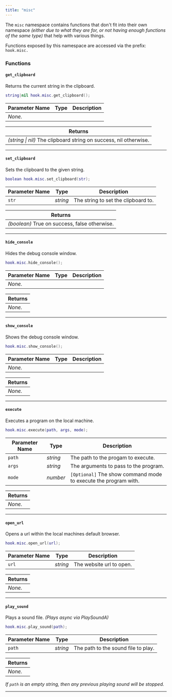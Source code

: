 ```yaml
---
title: "misc"
---
```


The `misc` namespace contains functions that don't fit into their own namespace _(either due to what they are for, or not having enough functions of the same type)_ that help with various things.

Functions exposed by this namespace are accessed via the prefix: `hook.misc.`

### Functions


#### `get_clipboard`

Returns the current string in the clipboard.

```lua
string|nil hook.misc.get_clipboard();
```

| Parameter Name | Type | Description |
| --- | --- | --- |
| _None._ | | |

| Returns |
| --- |
| _(string \| nil)_ The clipboard string on success, nil otherwise. |

---

#### `set_clipboard`

Sets the clipboard to the given string.

```lua
boolean hook.misc.set_clipboard(str);
```

| Parameter Name | Type | Description |
| --- | --- | --- |
| `str` | _string_ | The string to set the clipboard to. |

| Returns |
| --- |
| _(boolean)_ True on success, false otherwise. |

---

#### `hide_console`

Hides the debug console window.

```lua
hook.misc.hide_console();
```

| Parameter Name | Type | Description |
| --- | --- | --- |
| _None._ | | |

| Returns |
| --- |
| _None._ |

---

#### `show_console`

Shows the debug console window.

```lua
hook.misc.show_console();
```

| Parameter Name | Type | Description |
| --- | --- | --- |
| _None._ | | |

| Returns |
| --- |
| _None._ |

---

#### `execute`

Executes a program on the local machine.

```lua
hook.misc.execute(path, args, mode);
```

| Parameter Name | Type | Description |
| --- | --- | --- |
| `path` | _string_ | The path to the progam to execute. |
| `args` | _string_ | The arguments to pass to the program. |
| `mode` | _number_ | `[Optional]` The show command mode to execute the program with. |

| Returns |
| --- |
| _None._ |

---

#### `open_url`

Opens a url within the local machines default browser.

```lua
hook.misc.open_url(url);
```

| Parameter Name | Type | Description |
| --- | --- | --- |
| `url` | _string_ | The website url to open. |

| Returns |
| --- |
| _None._ |

---

#### `play_sound`

Plays a sound file. _(Plays async via PlaySoundA)_

```lua
hook.misc.play_sound(path);
```

| Parameter Name | Type | Description |
| --- | --- | --- |
| `path` | _string_ | The path to the sound file to play. |

| Returns |
| --- |
| _None._ |

_If `path` is an empty string, then any previous playing sound will be stopped._

---

